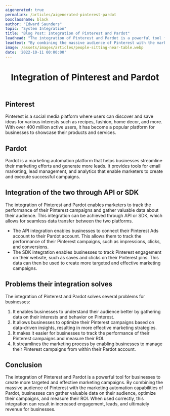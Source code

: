 ```yaml
---
aigenerated: true
permalink: /articles/aigenerated-pinterest-pardot
boxclassname: black
author: "Edward Saunders"
topic: "System Integration"
title: "Blog Post: Integration of Pinterest and Pardot"
leadhead: "The integration of Pinterest and Pardot is a powerful tool for businesses to create more targeted and effective marketing campaigns"
leadtext: "By combining the massive audience of Pinterest with the marketing automation capabilities of Pardot, businesses can gather valuable data on their audience, optimize their campaigns, and measure their ROI. When used correctly, this integration can result in increased engagement, leads, and ultimately revenue for businesses."
image: /assets/images/articles/people-sitting-near-table.webp
date: '2022-10-11 00:00:00'
---
```

<div class="arttext">	<header>
		<h1>Integration of Pinterest and Pardot</h1>
	</header>
	<main>
		<section>
			<h2>Pinterest</h2>
			<p>Pinterest is a social media platform where users can discover and save ideas for various interests such as recipes, fashion, home decor, and more. With over 400 million active users, it has become a popular platform for businesses to showcase their products and services.</p>
		</section>
		<section>
			<h2>Pardot</h2>
			<p>Pardot is a marketing automation platform that helps businesses streamline their marketing efforts and generate more leads. It provides tools for email marketing, lead management, and analytics that enable marketers to create and execute successful campaigns.</p>
		</section>
		<section>
			<h2>Integration of the two through API or SDK</h2>
			<p>The integration of Pinterest and Pardot enables marketers to track the performance of their Pinterest campaigns and gather valuable data about their audience. This integration can be achieved through API or SDK, which allows for seamless data transfer between the two platforms.</p>
			<ul>
				<li>The API integration enables businesses to connect their Pinterest Ads account to their Pardot account. This allows them to track the performance of their Pinterest campaigns, such as impressions, clicks, and conversions.</li>
				<li>The SDK integration enables businesses to track Pinterest engagement on their website, such as saves and clicks on their Pinterest pins. This data can then be used to create more targeted and effective marketing campaigns.</li>
			</ul>
		</section>
		<section>
			<h2>Problems their integration solves</h2>
			<p>The integration of Pinterest and Pardot solves several problems for businesses:</p>
			<ol>
				<li>It enables businesses to understand their audience better by gathering data on their interests and behavior on Pinterest.</li>
				<li>It allows businesses to optimize their Pinterest campaigns based on data-driven insights, resulting in more effective marketing strategies.</li>
				<li>It makes it easier for businesses to track the performance of their Pinterest campaigns and measure their ROI.</li>
				<li>It streamlines the marketing process by enabling businesses to manage their Pinterest campaigns from within their Pardot account.</li>
			</ol>
		</section>
		<section>
			<h2>Conclusion</h2>
			<p>The integration of Pinterest and Pardot is a powerful tool for businesses to create more targeted and effective marketing campaigns. By combining the massive audience of Pinterest with the marketing automation capabilities of Pardot, businesses can gather valuable data on their audience, optimize their campaigns, and measure their ROI. When used correctly, this integration can result in increased engagement, leads, and ultimately revenue for businesses.</p>
		</section>
	</main>
</div>